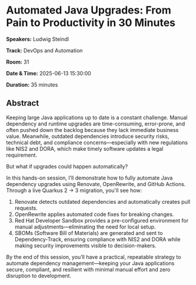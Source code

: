 # Automated Java Upgrades: From Pain to Productivity in 30 Minutes

**Speakers:** Ludwig Steindl
                    
**Track:** DevOps and Automation
                    
**Room:** 31
                    
**Date & Time:** 2025-06-13 15:30:00
                    
**Duration:** 35 minutes
                    
## Abstract
                    
Keeping large Java applications up to date is a constant challenge. Manual dependency and runtime upgrades are time-consuming, error-prone, and often pushed down the backlog because they lack immediate business value. Meanwhile, outdated dependencies introduce security risks, technical debt, and compliance concerns—especially with new regulations like NIS2 and DORA, which make timely software updates a legal requirement.

But what if upgrades could happen automatically?

In this hands-on session, I’ll demonstrate how to fully automate Java dependency upgrades using Renovate, OpenRewrite, and GitHub Actions. Through a live Quarkus 2 → 3 migration, you'll see how:

1. Renovate detects outdated dependencies and automatically creates pull requests.
2. OpenRewrite applies automated code fixes for breaking changes.
3. Red Hat Developer Sandbox provides a pre-configured environment for manual adjustments—eliminating the need for local setup.
4. SBOMs (Software Bill of Materials) are generated and sent to Dependency-Track, ensuring compliance with NIS2 and DORA while making security improvements visible to decision-makers.

By the end of this session, you’ll have a practical, repeatable strategy to automate dependency management—keeping your Java applications secure, compliant, and resilient with minimal manual effort and zero disruption to development.
